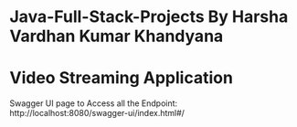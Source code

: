 # Java-Full-Stack-Projects By Harsha Vardhan Kumar Khandyana
# Video Streaming Application 
Swagger UI page to Access all the Endpoint: http://localhost:8080/swagger-ui/index.html#/
